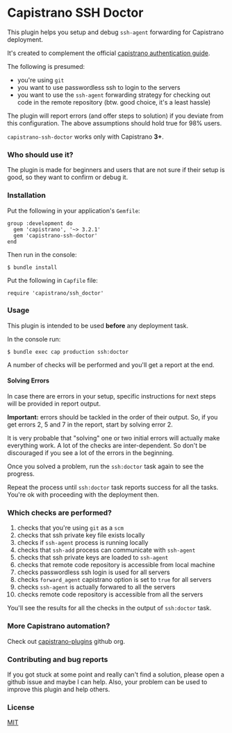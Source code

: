# Capistrano SSH Doctor

This plugin helps you setup and debug `ssh-agent` forwarding for Capistrano
deployment.

It's created to complement the official
[capistrano authentication guide](http://capistranorb.com/documentation/getting-started/authentication-and-authorisation/).

The following is presumed:
- you're using `git`
- you want to use passwordless ssh to login to the servers
- you want to use the `ssh-agent` forwarding strategy for checking out code in
the remote repository (btw. good choice, it's a least hassle)

The plugin will report errors (and offer steps to solution) if you deviate from
this configuration. The above assumptions should hold true for 98% users.

`capistrano-ssh-doctor` works only with Capistrano **3+**.

### Who should use it?

The plugin is made for beginners and users that are not sure if their setup is
good, so they want to confirm or debug it.

### Installation

Put the following in your application's `Gemfile`:

    group :development do
      gem 'capistrano', '~> 3.2.1'
      gem 'capistrano-ssh-doctor'
    end

Then run in the console:

    $ bundle install

Put the following in `Capfile` file:

    require 'capistrano/ssh_doctor'

### Usage

This plugin is intended to be used **before** any deployment task.

In the console run:

    $ bundle exec cap production ssh:doctor

A number of checks will be performed and you'll get a report at the end.

#### Solving Errors

In case there are errors in your setup, specific instructions for next
steps will be provided in report output.

**Important:** errors should be tackled in the order of their output. So, if
you get errors 2, 5 and 7 in the report, start by solving error 2.

It is very probable that "solving" one or two initial errors will actually make
everything work. A lot of the checks are inter-dependent. So don't be
discouraged if you see a lot of the errors in the beginning.

Once you solved a problem, run the `ssh:doctor` task again to see the
progress.

Repeat the process until `ssh:doctor` task reports success for all the
tasks. You're ok with proceeding with the deployment then.

### Which checks are performed?

1. checks that you're using `git` as a `scm`
2. checks that ssh private key file exists locally
3. checks if `ssh-agent` process is running locally
4. checks that `ssh-add` process can communicate with `ssh-agent`
5. checks that ssh private keys are loaded to `ssh-agent`
6. checks that remote code repository is accessible from local machine
7. checks passwordless ssh login is used for all servers
8. checks `forward_agent` capistrano option is set to `true` for all servers
9. checks `ssh-agent` is actually forwared to all the servers
10. checks remote code repository is accessible from all the servers

You'll see the results for all the checks in the output of `ssh:doctor`
task.

### More Capistrano automation?

Check out [capistrano-plugins](https://github.com/capistrano-plugins) github org.

### Contributing and bug reports

If you got stuck at some point and really can't find a solution, please open a
github issue and maybe I can help. Also, your problem can be used to improve
this plugin and help others.

### License

[MIT](LICENSE.md)
